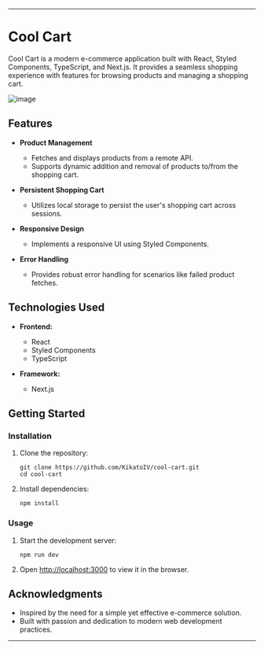 
---

# Cool Cart

Cool Cart is a modern e-commerce application built with React, Styled Components, TypeScript, and Next.js. It provides a seamless shopping experience with features for browsing products and managing a shopping cart.

![image](https://github.com/KikatoIV/cool-cart/assets/39209669/33749af2-c1fc-4169-a78d-899722552215)

## Features

- **Product Management**
  - Fetches and displays products from a remote API.
  - Supports dynamic addition and removal of products to/from the shopping cart.
  
- **Persistent Shopping Cart**
  - Utilizes local storage to persist the user's shopping cart across sessions.
  
- **Responsive Design**
  - Implements a responsive UI using Styled Components.
  
- **Error Handling**
  - Provides robust error handling for scenarios like failed product fetches.

## Technologies Used

- **Frontend:**
  - React
  - Styled Components
  - TypeScript
  
- **Framework:**
  - Next.js
  
## Getting Started

### Installation

1. Clone the repository:

   ```
   git clone https://github.com/KikatoIV/cool-cart.git
   cd cool-cart
   ```

2. Install dependencies:

   ```
   npm install
   ```

### Usage

1. Start the development server:

   ```
   npm run dev
   ```

2. Open [http://localhost:3000](http://localhost:3000) to view it in the browser.

## Acknowledgments

- Inspired by the need for a simple yet effective e-commerce solution.
- Built with passion and dedication to modern web development practices.

---
